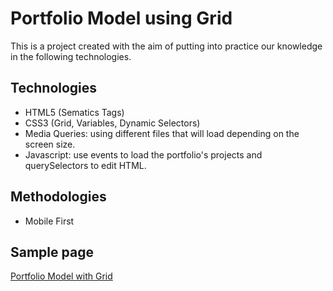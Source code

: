 # Portfolio Model using Grid
This is a project created with the aim of putting into practice our knowledge in the following technologies.

## Technologies
- HTML5 (Sematics Tags)
- CSS3 (Grid, Variables, Dynamic Selectors)
- Media Queries: using different files that will load depending on the screen size.
- Javascript: use events to load the portfolio's projects and querySelectors to edit HTML.

## Methodologies
- Mobile First

## Sample page
[Portfolio Model with Grid](https://dparraabad.github.io/portfolio-model-grid/ "Portfolio Model with Grid")
